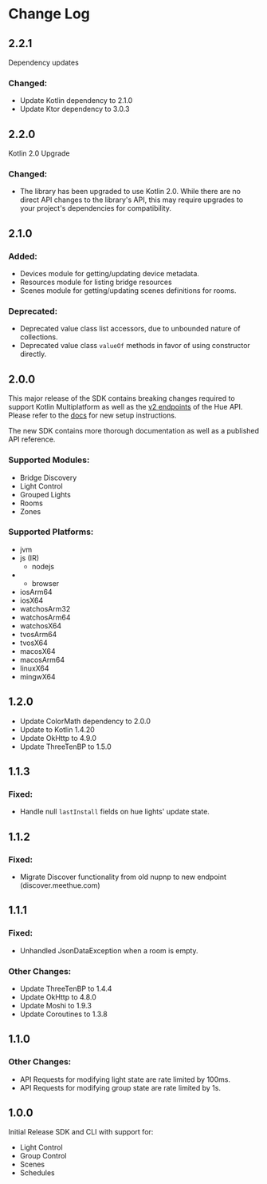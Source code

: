 Change Log
==========

2.2.1
-----

Dependency updates

### Changed:

 - Update Kotlin dependency to 2.1.0
 - Update Ktor dependency to 3.0.3

2.2.0
-----

Kotlin 2.0 Upgrade

### Changed:

 - The library has been upgraded to use Kotlin 2.0. While there are no direct
   API changes to the library's API, this may require upgrades to your
   project's dependencies for compatibility.

2.1.0
-----

### Added:

 - Devices module for getting/updating device metadata.
 - Resources module for listing bridge resources
 - Scenes module for getting/updating scenes definitions for rooms.

### Deprecated:

 - Deprecated value class list accessors, due to unbounded nature of collections.
 - Deprecated value class `valueOf` methods in favor of using constructor directly.

2.0.0
-----

This major release of the SDK contains breaking changes required to support
Kotlin Multiplatform as well as the [v2 endpoints] of the Hue API. Please
refer to the [docs] for new setup instructions.

The new SDK contains more thorough documentation as well as a published API
reference.

### Supported Modules:

 - Bridge Discovery
 - Light Control
 - Grouped Lights
 - Rooms
 - Zones

### Supported Platforms:
 - jvm
 - js (IR)
     - nodejs
 -   - browser
 - iosArm64
 - iosX64
 - watchosArm32
 - watchosArm64
 - watchosX64
 - tvosArm64
 - tvosX64
 - macosX64
 - macosArm64
 - linuxX64
 - mingwX64

[v2 endpoints]: https://developers.meethue.com/develop/hue-api-v2/api-reference/
[docs]: https://shade.lighting/

1.2.0
-----

 - Update ColorMath dependency to 2.0.0
 - Update to Kotlin 1.4.20
 - Update OkHttp to 4.9.0
 - Update ThreeTenBP to 1.5.0

1.1.3
-----

### Fixed:

 - Handle null `lastInstall` fields on hue lights' update state.

1.1.2
-----

### Fixed:

 - Migrate Discover functionality from old nupnp to new endpoint (discover.meethue.com)

1.1.1
-----

### Fixed:

 - Unhandled JsonDataException when a room is empty.

### Other Changes:
 - Update ThreeTenBP to 1.4.4
 - Update OkHttp to 4.8.0
 - Update Moshi to 1.9.3
 - Update Coroutines to 1.3.8

1.1.0
-----

### Other Changes:
 - API Requests for modifying light state are rate limited by 100ms.
 - API Requests for modifying group state are rate limited by 1s.

1.0.0
-----

Initial Release SDK and CLI with support for:
 - Light Control
 - Group Control
 - Scenes
 - Schedules
